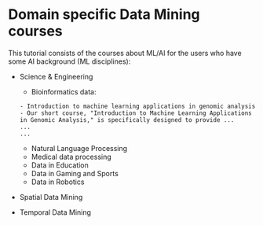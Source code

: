 # Domain specific Data Mining courses


This tutorial consists of the courses about ML/AI for the users who have some AI background (ML disciplines):

- Science & Engineering

  - Bioinformatics data:

  ```{objectives}
  - Introduction to machine learning applications in genomic analysis
  - Our short course, "Introduction to Machine Learning Applications in Genomic Analysis," is specifically designed to provide ...
  ...
  ...
  ```

  - Natural Language Processing
  - Medical data processing
  - Data in Education
  - Data in Gaming and Sports
  - Data in Robotics



- Spatial Data Mining

- Temporal Data Mining
